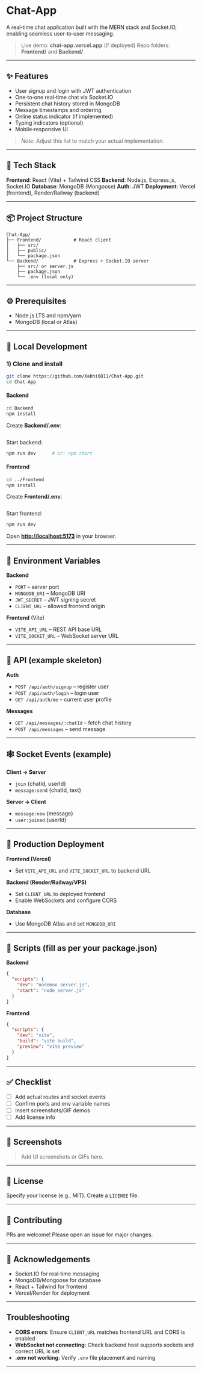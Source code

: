 # Chat‑App

A real‑time chat application built with the MERN stack and Socket.IO, enabling seamless user‑to‑user messaging.

> Live demo: **chat-app.vercel.app** (if deployed)
> Repo folders: **Frontend/** and **Backend/**

---

## ✨ Features

* User signup and login with JWT authentication
* One‑to‑one real‑time chat via Socket.IO
* Persistent chat history stored in MongoDB
* Message timestamps and ordering
* Online status indicator (if implemented)
* Typing indicators (optional)
* Mobile‑responsive UI

> *Note:* Adjust this list to match your actual implementation.


---

## 🧱 Tech Stack

**Frontend**: React (Vite) + Tailwind CSS
**Backend**: Node.js, Express.js, Socket.IO
**Database**: MongoDB (Mongoose)
**Auth**: JWT
**Deployment**: Vercel (frontend), Render/Railway (backend)

---

## 📦 Project Structure

```
Chat-App/
├── Frontend/            # React client
│   ├── src/
│   ├── public/
│   └── package.json
└── Backend/             # Express + Socket.IO server
    ├── src/ or server.js
    ├── package.json
    └── .env (local only)
```

---

## ⚙️ Prerequisites

* Node.js LTS and npm/yarn
* MongoDB (local or Atlas)

---


## 🧪 Local Development

### 1) Clone and install

```bash
git clone https://github.com/Xabhi0811/Chat-App.git
cd Chat-App
```

#### Backend

```bash
cd Backend
npm install
```

Create **Backend/.env**:

```
```

Start backend:

```bash
npm run dev      # or: npm start
```

#### Frontend

```bash
cd ../Frontend
npm install
```

Create **Frontend/.env**:

```
```

Start frontend:

```bash
npm run dev
```

Open **[http://localhost:5173](http://localhost:5173)** in your browser.

---

## 🔌 Environment Variables

**Backend**

* `PORT` – server port
* `MONGODB_URI` – MongoDB URI
* `JWT_SECRET` – JWT signing secret
* `CLIENT_URL` – allowed frontend origin

**Frontend** (Vite)

* `VITE_API_URL` – REST API base URL
* `VITE_SOCKET_URL` – WebSocket server URL

---

## 🚏 API (example skeleton)

**Auth**

* `POST /api/auth/signup` – register user
* `POST /api/auth/login` – login user
* `GET /api/auth/me` – current user profile

**Messages**

* `GET /api/messages/:chatId` – fetch chat history
* `POST /api/messages` – send message

---

## 🕸️ Socket Events (example)

**Client → Server**

* `join` {chatId, userId}
* `message:send` {chatId, text}

**Server → Client**

* `message:new` {message}
* `user:joined` {userId}

---

## 🧱 Production Deployment

**Frontend (Vercel)**

* Set `VITE_API_URL` and `VITE_SOCKET_URL` to backend URL

**Backend (Render/Railway/VPS)**

* Set `CLIENT_URL` to deployed frontend
* Enable WebSockets and configure CORS

**Database**

* Use MongoDB Atlas and set `MONGODB_URI`

---

## 🧰 Scripts (fill as per your package.json)

**Backend**

```json
{
  "scripts": {
    "dev": "nodemon server.js",
    "start": "node server.js"
  }
}
```

**Frontend**

```json
{
  "scripts": {
    "dev": "vite",
    "build": "vite build",
    "preview": "vite preview"
  }
}
```

---

## ✅ Checklist

* [ ] Add actual routes and socket events
* [ ] Confirm ports and env variable names
* [ ] Insert screenshots/GIF demos
* [ ] Add license info

---

## 📸 Screenshots

> Add UI screenshots or GIFs here.

---

## 📄 License

Specify your license (e.g., MIT). Create a `LICENSE` file.

---

## 🤝 Contributing

PRs are welcome! Please open an issue for major changes.

---

## 🙌 Acknowledgements

* Socket.IO for real‑time messaging
* MongoDB/Mongoose for database
* React + Tailwind for frontend
* Vercel/Render for deployment

---

## Troubleshooting

* **CORS errors**: Ensure `CLIENT_URL` matches frontend URL and CORS is enabled
* **WebSocket not connecting**: Check backend host supports sockets and correct URL is set
* **.env not working**: Verify `.env` file placement and naming

---

